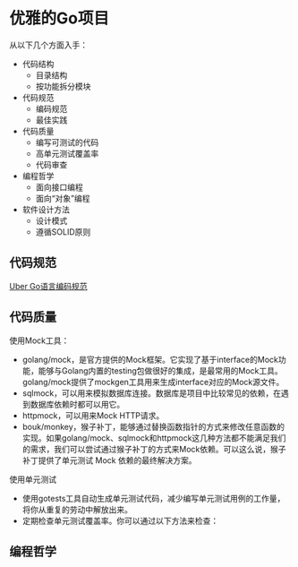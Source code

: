 # 优雅的Go项目
从以下几个方面入手：
+ 代码结构
  + 目录结构
  + 按功能拆分模块
+ 代码规范
  + 编码规范
  + 最佳实践
+ 代码质量
  + 编写可测试的代码
  + 高单元测试覆盖率
  + 代码审查
+ 编程哲学
  + 面向接口编程
  + 面向“对象”编程
+ 软件设计方法
  + 设计模式
  + 遵循SOLID原则

## 代码规范
[Uber Go语言编码规范](https://github.com/xxjwxc/uber_go_guide_cn?tab=readme-ov-file)

## 代码质量

使用Mock工具：
- golang/mock，是官方提供的Mock框架。它实现了基于interface的Mock功能，能够与Golang内置的testing包做很好的集成，是最常用的Mock工具。golang/mock提供了mockgen工具用来生成interface对应的Mock源文件。
- sqlmock，可以用来模拟数据库连接。数据库是项目中比较常见的依赖，在遇到数据库依赖时都可以用它。
- httpmock，可以用来Mock HTTP请求。
- bouk/monkey，猴子补丁，能够通过替换函数指针的方式来修改任意函数的实现。如果golang/mock、sqlmock和httpmock这几种方法都不能满足我们的需求，我们可以尝试通过猴子补丁的方式来Mock依赖。可以这么说，猴子补丁提供了单元测试 Mock 依赖的最终解决方案。

使用单元测试
- 使用gotests工具自动生成单元测试代码，减少编写单元测试用例的工作量，将你从重复的劳动中解放出来。
- 定期检查单元测试覆盖率。你可以通过以下方法来检查：

## 编程哲学

